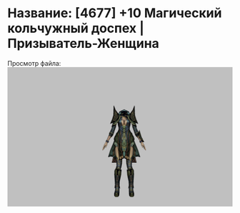 # Название: [4677] +10 Магический кольчужный доспех | Призыватель-Женщина

Просмотр файла:
![p090005.png](p090005.png)